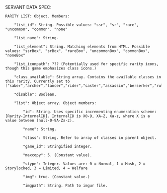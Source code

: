 SERVANT DATA SPEC:

    RARITY LIST: Object. Members:
    
        "list_id": String. Possible values: "ssr", "sr", "rare", "uncommon", "common", "none"
        
        "list_name": String.
        
        "list_element": String. Matching elements from HTML. Possible values: "ssrBox", "srBox", "rareBox", "uncommonBox", "commonBox", "noneBox"
        
        "list_iconpath": ??? (Potentially used for specific rarity icons, though this game emphasizes class icons.)
        
        "class_available": String array. Contains the available classes in this rarity. Currently set to ["saber","archer","lancer","rider","caster","assassin","berserker","ruler","avenger","mooncancer","alterego","foreigner","pretender"],
        
        "disable": Boolean.
        
        "list": Object array. Object members:
        
            "id": String. Uses specific incrementing enumeration scheme: [Rarity-InternalID]. InternalID is X0-9, XA-Z, Xa-z, where X is a value between (null-0-9A-Za-z).
            
            "name": String.
            
            "class": String. Refer to array of classes in parent object.
            
            "game_id": Stringified integer.
            
            "maxcopy": 5. (Constant value).
            
            "stype": Integer. Values are: 0 = Normal, 1 = Mash, 2 = Storylocked, 3 = Limited, 4 = Welfare
            
            "img": true. (Constant value.)
            
            "imgpath": String. Path to imgur file.
